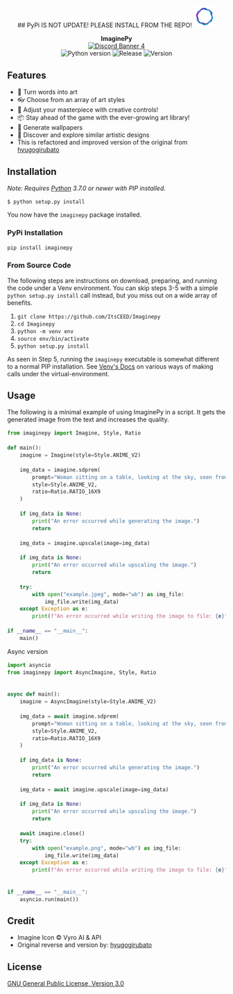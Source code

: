 <div align="center">
## PyPi IS NOT UPDATE! PLEASE INSTALL FROM THE REPO!
  
<img src="https://github.com/ItsCEED/ImaginePy-Midjourney-Free-Alternative/blob/main/docs/imagine_logo.gif" width="10%">

**ImaginePy**
<br>
<a href="https://discord.gg/axfkjqWR5E" target="_blank">
  <img src="https://discordapp.com/api/guilds/1110314971012808774/widget.png?style=banner4" alt="Discord Banner 4">
</a>
<br>
<img src="https://img.shields.io/badge/python-3.7+-informational?style=plastic" alt="Python version">
<img src="https://img.shields.io/github/release-date/ItsCEED/ImaginePy-Midjourney-Free-Alternative?style=plastic" alt="Release">
<img src="https://img.shields.io/github/release/ItsCEED/ImaginePy-Midjourney-Free-Alternative?style=plastic" alt="Version">

</div>

## Features

- 🎨 Turn words into art
- 👓 Choose from an array of art styles
- 🔧 Adjust your masterpiece with creative controls!
- 📦 Stay ahead of the game with the ever-growing art library!
- 🌇 Generate wallpapers
- 🔎 Discover and explore similar artistic designs
- This is refactored and improved version of the original from [hyugogirubato]

## Installation

_Note: Requires [Python] 3.7.0 or newer with PIP installed._

```shell
$ python setup.py install
```

You now have the `imaginepy` package installed.

### PyPi Installation

```
pip install imaginepy
```

[Python]: https://python.org
[Venv's]: https://docs.python.org/3/tutorial/venv.html
[Venv's Docs]: https://docs.python.org/3/library/venv.html
[hyugogirubato]: https://github.com/hyugogirubato/pyImagine

### From Source Code

The following steps are instructions on download, preparing, and running the code under a Venv environment.
You can skip steps 3-5 with a simple `python setup.py install` call instead, but you miss out on a wide array of benefits.

1. `git clone https://github.com/ItsCEED/Imaginepy`
2. `cd Imaginepy`
3. `python -m venv env`
4. `source env/bin/activate`
5. `python setup.py install`

As seen in Step 5, running the `imaginepy` executable is somewhat different to a normal PIP installation.
See [Venv's Docs] on various ways of making calls under the virtual-environment.

[Python]: https://python.org
[Venv's]: https://docs.python.org/3/tutorial/venv.html
[Venv's Docs]: https://docs.python.org/3/library/venv.html
[hyugogirubato]: https://github.com/hyugogirubato/pyImagine

## Usage

The following is a minimal example of using ImaginePy in a script. It gets the generated image
from the text and increases the quality.

```python
from imaginepy import Imagine, Style, Ratio

def main():
    imagine = Imagine(style=Style.ANIME_V2)

    img_data = imagine.sdprem(
        prompt="Woman sitting on a table, looking at the sky, seen from behind",
        style=Style.ANIME_V2,
        ratio=Ratio.RATIO_16X9
    )

    if img_data is None:
        print("An error occurred while generating the image.")
        return

    img_data = imagine.upscale(image=img_data)

    if img_data is None:
        print("An error occurred while upscaling the image.")
        return

    try:
        with open("example.jpeg", mode="wb") as img_file:
            img_file.write(img_data)
    except Exception as e:
        print(f"An error occurred while writing the image to file: {e}")

if __name__ == "__main__":
    main()
```

Async version

```python
import asyncio
from imaginepy import AsyncImagine, Style, Ratio


async def main():
    imagine = AsyncImagine(style=Style.ANIME_V2)

    img_data = await imagine.sdprem(
        prompt="Woman sitting on a table, looking at the sky, seen from behind",
        style=Style.ANIME_V2,
        ratio=Ratio.RATIO_16X9
    )

    if img_data is None:
        print("An error occurred while generating the image.")
        return

    img_data = await imagine.upscale(image=img_data)

    if img_data is None:
        print("An error occurred while upscaling the image.")
        return

    await imagine.close()
    try:
        with open("example.png", mode="wb") as img_file:
            img_file.write(img_data)
    except Exception as e:
        print(f"An error occurred while writing the image to file: {e}")


if __name__ == "__main__":
    asyncio.run(main())
```

## Credit

- Imagine Icon &copy; Vyro AI & API
- Original reverse and version by: [hyugogirubato]

## License

[GNU General Public License, Version 3.0](LICENSE)
